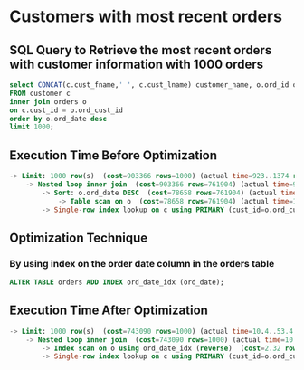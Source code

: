 # Customers with most recent orders
## SQL Query to Retrieve the most recent orders with customer information with 1000 orders
```sql
select CONCAT(c.cust_fname,' ', c.cust_lname) customer_name, o.ord_id order_id, o.ord_date order_date
FROM customer c
inner join orders o
on c.cust_id = o.ord_cust_id
order by o.ord_date desc
limit 1000;
```

## Execution Time Before Optimization
```sql
-> Limit: 1000 row(s)  (cost=903366 rows=1000) (actual time=923..1374 rows=1000 loops=1)
    -> Nested loop inner join  (cost=903366 rows=761904) (actual time=923..1374 rows=1000 loops=1)
        -> Sort: o.ord_date DESC  (cost=78658 rows=761904) (actual time=921..922 rows=1000 loops=1)
            -> Table scan on o  (cost=78658 rows=761904) (actual time=14.8..566 rows=764108 loops=1)
        -> Single-row index lookup on c using PRIMARY (cust_id=o.ord_cust_id)  (cost=0.982 rows=1) (actual time=0.451..0.451 rows=1 loops=1000)
```

## Optimization Technique
### By using index on the order date column in the orders table
```sql
ALTER TABLE orders ADD INDEX ord_date_idx (ord_date);
```

## Execution Time After Optimization
```sql
-> Limit: 1000 row(s)  (cost=743090 rows=1000) (actual time=10.4..53.4 rows=1000 loops=1)
    -> Nested loop inner join  (cost=743090 rows=1000) (actual time=10.4..53.3 rows=1000 loops=1)
        -> Index scan on o using ord_date_idx (reverse)  (cost=2.32 rows=1000) (actual time=9.67..12.8 rows=1000 loops=1)
        -> Single-row index lookup on c using PRIMARY (cust_id=o.ord_cust_id)  (cost=0.975 rows=1) (actual time=0.0402..0.0403 rows=1 loops=1000)
```
